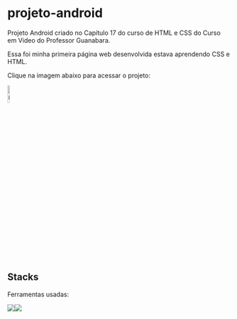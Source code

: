 # projeto-android
Projeto Android criado no Capítulo 17 do curso de HTML e CSS do Curso em Video do Professor Guanabara.

Essa foi minha primeira página web desenvolvida estava aprendendo CSS e HTML.

Clique na imagem abaixo para acessar o projeto:

<a href="https://projeto-android-production.up.railway.app/" target="_blank"><img style="width:10%" src="https://img.ibxk.com.br/2014/05/08/08145827911459.png" alt="ícone pokedex"></a>

## Stacks
Ferramentas usadas:
<div style="display:flex">
<img src="https://img.icons8.com/color/48/000000/html-5--v2.png"/>
<img src="https://img.icons8.com/color/48/000000/css3.png"/>
